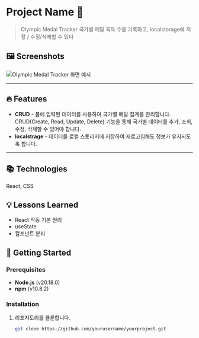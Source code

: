 # Project Name 🎉
> Olympic Medal Tracker
> 국가별 메달 획득 수를 기록하고, localstorage에 저장 / 수정/삭제할 수 있다


## 🖼️ Screenshots
![Olympic Medal Tracker 화면 예시](images/medal-tracker.png)


---

## 🔥 Features
- **CRUD** - 폼에 입력된 데이터를 사용하여 국가별 메달 집계를 관리합니다. CRUD(Create, Read, Update, Delete) 기능을 통해 국가별 데이터를 추가, 조회, 수정, 삭제할 수 있어야 합니다.
- **localstrage** - 데이터를 로컬 스토리지에 저장하여 새로고침해도 정보가 유지되도록 합니다.


---
## 📚 Technologies
React, CSS



## 💡 Lessons Learned
- React 작동 기본 원리
- useState
- 컴포넌트 분리



## 🚀 Getting Started




### Prerequisites
- **Node.js** (v20.18.0)
- **npm** (v10.8.2)



### Installation
1. 리포지토리를 클론합니다.
   ```bash
   git clone https://github.com/yourusername/yourproject.git

